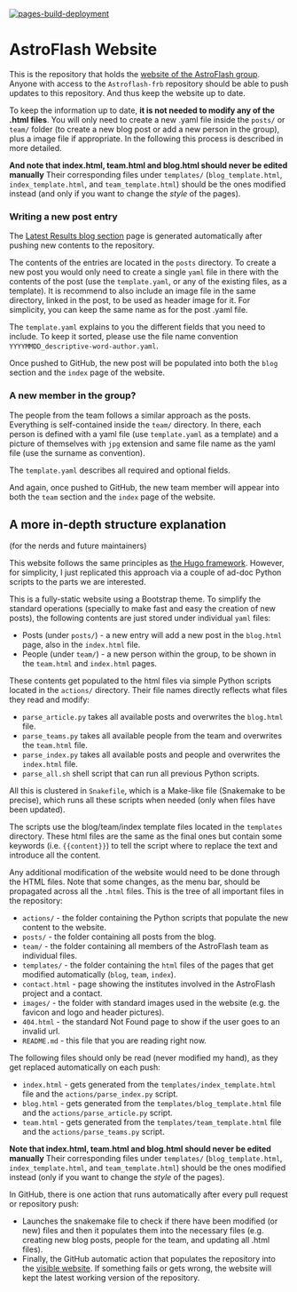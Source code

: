 [![pages-build-deployment](https://github.com/astroflash-frb/astroflash-frb.github.io/actions/workflows/pages/pages-build-deployment/badge.svg)](https://github.com/astroflash-frb/astroflash-frb.github.io/actions/workflows/pages/pages-build-deployment)

# AstroFlash Website

This is the repository that holds the [website of the AstroFlash group](https://astroflash-frb.github.io).
Anyone with access to the `Astroflash-frb` repository should be able to push updates to this repository. And thus keep the website up to date.

To keep the information up to date, **it is not needed to modify any of the .html files**. You will only need to create a new .yaml file inside the `posts/` or `team/` folder (to create a new blog post or add a new person in the group), plus a image file if appropriate. In the following this process is described in more detailed.

**And note that index.html, team.html and blog.html should never be edited manually**
Their corresponding files under `templates/` (`blog_template.html`, `index_template.html`, and `team_template.html`) should be the ones modified instead (and only if you want to change the _style_ of the pages).



### Writing a new post entry

The [Latest Results blog section](https://astroflash-frb.github.io/blog.html) page is generated automatically after pushing new contents to the repository.

The contents of the entries are located in the `posts` directory.
To create a new post you would only need to create a single `yaml` file in there with the contents of the post (use the `template.yaml`, or any of the existing files, as a template). It is recommend to also include an image file in the same directory, linked in the post, to be used as header image for it. For simplicity, you can keep the same name as for the post .yaml file.

The `template.yaml` explains to you the different fields that you need to include. To keep it sorted, please use the file name convention `YYYYMMDD_descriptive-word-author.yaml`.

Once pushed to GitHub, the new post will be populated into both the `blog` section and the `index` page of the website.



### A new member in the group?

The people from the team follows a similar approach as the posts. Everything is self-contained inside the `team/` directory. In there, each person is defined with a yaml file (use `template.yaml` as a template) and a picture of themselves with `jpg` extension and same file name as the yaml file (use the surname as convention).

The `template.yaml` describes all required and optional fields.

And again, once pushed to GitHub, the new team member will appear into both the `team` section and the `index` page of the website.


## A more in-depth structure explanation

(for the nerds and future maintainers)

This website follows the same principles as [the Hugo framework](https://gohugo.io). However, for simplicity, I just replicated this approach via a couple of ad-doc Python scripts to the parts we are interested.


This is a fully-static website using a Bootstrap theme.
To simplify the standard operations (specially to make fast and easy the creation of new posts), the following contents are just stored under individual `yaml` files:
- Posts (under `posts/`) - a new entry will add a new post in the `blog.html` page, also in the `index.html` file.
- People (under `team/`) - a new person within the group, to be shown in the `team.html` and `index.html` pages.

These contents get populated to the html files via simple Python scripts located in the `actions/` directory. Their file names directly reflects what files they read and modify:
- `parse_article.py` takes all available posts and overwrites the `blog.html` file.
- `parse_teams.py` takes all available people from the team and overwrites the `team.html` file.
- `parse_index.py` takes all available posts and people and overwrites the `index.html` file.
- `parse_all.sh` shell script that can run all previous Python scripts.

All this is clustered in `Snakefile`, which is a Make-like file (Snakemake to be precise), which runs all these scripts when needed (only when files have been updated).

The scripts use the blog/team/index template files located in the `templates` directory. These html files are the same as the final ones but contain some keywords (i.e. `{{content}}`) to tell the script where to replace the text and introduce all the content.

Any additional modification of the website would need to be done through the HTML files. Note that some changes, as the menu bar, should be propagated across all the `.html` files.
This is the tree of all important files in the repository:

- `actions/` - the folder containing the Python scripts that populate the new content to the website.
- `posts/` - the folder containing all posts from the blog.
- `team/` - the folder containing all members of the AstroFlash team as individual files.
- `templates/` - the folder containing the `html` files of the pages that get modified automatically (`blog`, `team`, `index`).
- `contact.html` - page showing the institutes involved in the AstroFlash project and a contact.
- `images/` - the folder with standard images used in the website (e.g. the favicon and logo and header pictures).
- `404.html` - the standard Not Found page to show if the user goes to an invalid url.
- `README.md` - this file that you are reading right now.


The following files should only be read (never modified my hand), as they get replaced automatically on each push:
- `index.html` - gets generated from the `templates/index_template.html` file and the `actions/parse_index.py` script.
- `blog.html` - gets generated from the `templates/blog_template.html` file and the `actions/parse_article.py` script.
- `team.html` - gets generated from the `templates/team_template.html` file and the `actions/parse_teams.py` script.

**Note that index.html, team.html and blog.html should never be edited manually**
Their corresponding files under `templates/` (`blog_template.html`, `index_template.html`, and `team_template.html`) should be the ones modified instead (only if you want to change the _style_ of the pages).


In GitHub, there is one action that runs automatically after every pull request or repository push:
- Launches the snakemake file to check if there have been modified (or new) files and then it populates them into the necessary files (e.g. creating new blog posts, people for the team, and updating all .html files).
- Finally, the GitHub automatic action that populates the repository into the [visible website](https://astroflash-frb.github.io). If something fails or gets wrong, the website will kept the latest working version of the repository.

